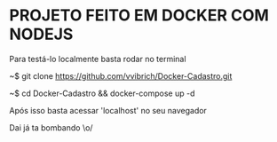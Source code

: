<h1>PROJETO FEITO EM DOCKER COM NODEJS</h1>

Para testá-lo localmente basta rodar no terminal

~$ git clone https://github.com/vvibrich/Docker-Cadastro.git

~$ cd Docker-Cadastro && docker-compose up -d

Após isso basta acessar 'localhost' no seu navegador

Dai já ta bombando \o/
